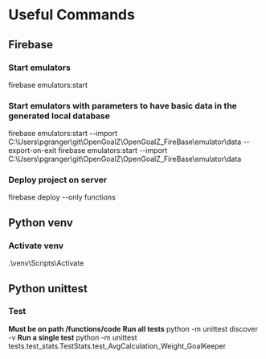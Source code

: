 # **Useful Commands**

## Firebase
### Start emulators
firebase emulators:start

### Start emulators with parameters to have basic data in the generated local database
firebase emulators:start --import C:\Users\pgranger\git\OpenGoalZ\OpenGoalZ_FireBase\emulator\data --export-on-exit
firebase emulators:start --import C:\Users\pgranger\git\OpenGoalZ\OpenGoalZ_FireBase\emulator\data

### Deploy project on server
firebase deploy --only functions

## Python venv
### Activate venv
.\venv\Scripts\Activate

## Python unittest
### Test
**Must be on path /functions/code**
__Run all tests__
python -m unittest discover -v
__Run a single test__
python -m unittest tests.test_stats.TestStats.test_AvgCalculation_Weight_GoalKeeper